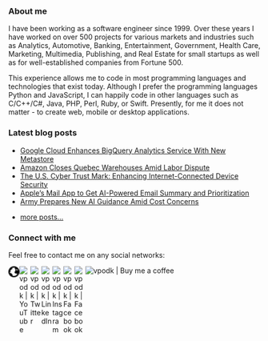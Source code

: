 ### About me

I have been working as a software engineer since 1999. Over these years I have worked on over 500 projects for various markets and industries such as Analytics, Automotive, Banking, Entertainment, Government, Health Care, Marketing, Multimedia, Publishing, and Real Estate for small startups as well as for well-established companies from Fortune 500.

This experience allows me to code in most programming languages and technologies that exist today. Although I prefer the programming languages Python and JavaScript, I can happily code in other languages such as C/C++/C#, Java, PHP, Perl, Ruby, or Swift. Presently, for me it does not matter - to create web, mobile or desktop applications.

### Latest blog posts

<!-- BLOG-POST-LIST:START -->
- [Google Cloud Enhances BigQuery Analytics Service With New Metastore](https://medium.com/majordigest/google-cloud-enhances-bigquery-analytics-service-with-new-metastore-f11400aabb22?source=rss-22947912adc0------2)
- [Amazon Closes Quebec Warehouses Amid Labor Dispute](https://medium.com/majordigest/amazon-closes-quebec-warehouses-amid-labor-dispute-d383aec6b47b?source=rss-22947912adc0------2)
- [The U.S. Cyber Trust Mark: Enhancing Internet-Connected Device Security](https://medium.com/majordigest/the-u-s-cyber-trust-mark-enhancing-internet-connected-device-security-66b3a20fc1c0?source=rss-22947912adc0------2)
- [Apple’s Mail App to Get AI-Powered Email Summary and Prioritization](https://medium.com/majordigest/apples-mail-app-to-get-ai-powered-email-summary-and-prioritization-b361a6528a9e?source=rss-22947912adc0------2)
- [Army Prepares New AI Guidance Amid Cost Concerns](https://medium.com/majordigest/army-prepares-new-ai-guidance-amid-cost-concerns-0cab127b03c7?source=rss-22947912adc0------2)
<!-- BLOG-POST-LIST:END -->
- [more posts...](https://medium.com/@vpodk)

### Connect with me
Feel free to contact me on any social networks:

[<img align="left" alt="vpodk.com" width="22px" src="https://raw.githubusercontent.com/iconic/open-iconic/master/svg/globe.svg" />][website]
[<img align="left" alt="vpodk | YouTube" width="22px" src="https://cdn.jsdelivr.net/npm/simple-icons@v3/icons/youtube.svg" />][youtube]
[<img align="left" alt="vpodk | Twitter" width="22px" src="https://cdn.jsdelivr.net/npm/simple-icons@v3/icons/twitter.svg" />][twitter]
[<img align="left" alt="vpodk | LinkedIn" width="22px" src="https://cdn.jsdelivr.net/npm/simple-icons@v3/icons/linkedin.svg" />][linkedin]
[<img align="left" alt="vpodk | Instagram" width="22px" src="https://cdn.jsdelivr.net/npm/simple-icons@v3/icons/instagram.svg" />][instagram]
[<img align="left" alt="vpodk | Facebook" width="22px" src="https://cdn.jsdelivr.net/npm/simple-icons@v3/icons/facebook.svg" />][facebook]
[<img align="left" alt="vpodk | Facebook" width="22px" src="https://cdn.jsdelivr.net/npm/simple-icons@v3/icons/medium.svg" />][medium]
[<img align="left" alt="vpodk | Buy me a coffee" height="24px" src="https://cdn.buymeacoffee.com/buttons/default-yellow.png" />][buymeacoffee]
<br>

<!-- Meta data -->
[website]: https://vpodk.com
[twitter]: https://twitter.com/vpodk
[youtube]: https://youtube.com/@vpodk
[instagram]: https://instagram.com/vpodk
[linkedin]: https://linkedin.com/in/vpodk
[facebook]: https://facebook.com/vpodk
[medium]: https://medium.com/@vpodk
[buymeacoffee]: https://www.buymeacoffee.com/vpodk

